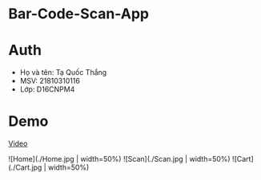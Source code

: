 # Bar-Code-Scan-App
# Auth
- Họ và tên: Tạ Quốc Thắng
- MSV: 21810310116
- Lớp: D16CNPM4
# Demo
[Video](https://drive.google.com/file/d/1emejwIyocPYAeRziCL5V9j5ZSgbLzrha/view?usp=sharing)

![Home](./Home.jpg | width=50%)
![Scan](./Scan.jpg | width=50%)
![Cart](./Cart.jpg | width=50%)

